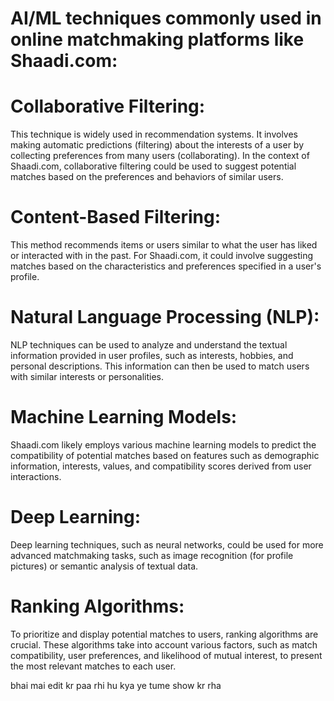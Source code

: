 # AI/ML techniques commonly used in online matchmaking platforms like Shaadi.com:

# Collaborative Filtering: 
This technique is widely used in recommendation systems. It involves making automatic predictions (filtering) about the interests of a user by collecting preferences from many users (collaborating). In the context of Shaadi.com, collaborative filtering could be used to suggest potential matches based on the preferences and behaviors of similar users.

# Content-Based Filtering:
 This method recommends items or users similar to what the user has liked or interacted with in the past. For Shaadi.com, it could involve suggesting matches based on the characteristics and preferences specified in a user's profile.

# Natural Language Processing (NLP):
 NLP techniques can be used to analyze and understand the textual information provided in user profiles, such as interests, hobbies, and personal descriptions. This information can then be used to match users with similar interests or personalities.

# Machine Learning Models:
 Shaadi.com likely employs various machine learning models to predict the compatibility of potential matches based on features such as demographic information, interests, values, and compatibility scores derived from user interactions.

# Deep Learning:
 Deep learning techniques, such as neural networks, could be used for more advanced matchmaking tasks, such as image recognition (for profile pictures) or semantic analysis of textual data.

# Ranking Algorithms:
 To prioritize and display potential matches to users, ranking algorithms are crucial. These algorithms take into account various factors, such as match compatibility, user preferences, and likelihood of mutual interest, to present the most relevant matches to each user.


 bhai mai edit kr paa rhi hu kya ye tume show kr rha 
